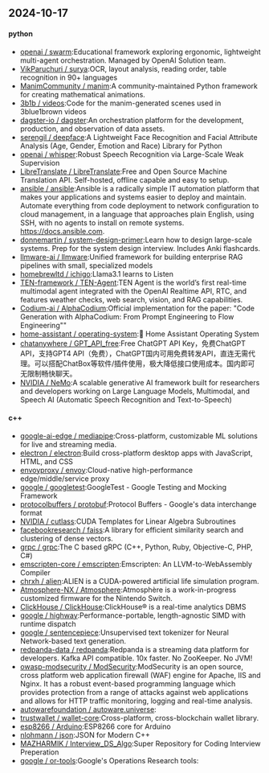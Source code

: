 ## 2024-10-17

#### python
* [openai / swarm](https://github.com/openai/swarm):Educational framework exploring ergonomic, lightweight multi-agent orchestration. Managed by OpenAI Solution team.
* [VikParuchuri / surya](https://github.com/VikParuchuri/surya):OCR, layout analysis, reading order, table recognition in 90+ languages
* [ManimCommunity / manim](https://github.com/ManimCommunity/manim):A community-maintained Python framework for creating mathematical animations.
* [3b1b / videos](https://github.com/3b1b/videos):Code for the manim-generated scenes used in 3blue1brown videos
* [dagster-io / dagster](https://github.com/dagster-io/dagster):An orchestration platform for the development, production, and observation of data assets.
* [serengil / deepface](https://github.com/serengil/deepface):A Lightweight Face Recognition and Facial Attribute Analysis (Age, Gender, Emotion and Race) Library for Python
* [openai / whisper](https://github.com/openai/whisper):Robust Speech Recognition via Large-Scale Weak Supervision
* [LibreTranslate / LibreTranslate](https://github.com/LibreTranslate/LibreTranslate):Free and Open Source Machine Translation API. Self-hosted, offline capable and easy to setup.
* [ansible / ansible](https://github.com/ansible/ansible):Ansible is a radically simple IT automation platform that makes your applications and systems easier to deploy and maintain. Automate everything from code deployment to network configuration to cloud management, in a language that approaches plain English, using SSH, with no agents to install on remote systems. https://docs.ansible.com.
* [donnemartin / system-design-primer](https://github.com/donnemartin/system-design-primer):Learn how to design large-scale systems. Prep for the system design interview. Includes Anki flashcards.
* [llmware-ai / llmware](https://github.com/llmware-ai/llmware):Unified framework for building enterprise RAG pipelines with small, specialized models
* [homebrewltd / ichigo](https://github.com/homebrewltd/ichigo):Llama3.1 learns to Listen
* [TEN-framework / TEN-Agent](https://github.com/TEN-framework/TEN-Agent):TEN Agent is the world’s first real-time multimodal agent integrated with the OpenAI Realtime API, RTC, and features weather checks, web search, vision, and RAG capabilities.
* [Codium-ai / AlphaCodium](https://github.com/Codium-ai/AlphaCodium):Official implementation for the paper: "Code Generation with AlphaCodium: From Prompt Engineering to Flow Engineering""
* [home-assistant / operating-system](https://github.com/home-assistant/operating-system):🔰 Home Assistant Operating System
* [chatanywhere / GPT_API_free](https://github.com/chatanywhere/GPT_API_free):Free ChatGPT API Key，免费ChatGPT API，支持GPT4 API（免费），ChatGPT国内可用免费转发API，直连无需代理。可以搭配ChatBox等软件/插件使用，极大降低接口使用成本。国内即可无限制畅快聊天。
* [NVIDIA / NeMo](https://github.com/NVIDIA/NeMo):A scalable generative AI framework built for researchers and developers working on Large Language Models, Multimodal, and Speech AI (Automatic Speech Recognition and Text-to-Speech)

#### c++
* [google-ai-edge / mediapipe](https://github.com/google-ai-edge/mediapipe):Cross-platform, customizable ML solutions for live and streaming media.
* [electron / electron](https://github.com/electron/electron):Build cross-platform desktop apps with JavaScript, HTML, and CSS
* [envoyproxy / envoy](https://github.com/envoyproxy/envoy):Cloud-native high-performance edge/middle/service proxy
* [google / googletest](https://github.com/google/googletest):GoogleTest - Google Testing and Mocking Framework
* [protocolbuffers / protobuf](https://github.com/protocolbuffers/protobuf):Protocol Buffers - Google's data interchange format
* [NVIDIA / cutlass](https://github.com/NVIDIA/cutlass):CUDA Templates for Linear Algebra Subroutines
* [facebookresearch / faiss](https://github.com/facebookresearch/faiss):A library for efficient similarity search and clustering of dense vectors.
* [grpc / grpc](https://github.com/grpc/grpc):The C based gRPC (C++, Python, Ruby, Objective-C, PHP, C#)
* [emscripten-core / emscripten](https://github.com/emscripten-core/emscripten):Emscripten: An LLVM-to-WebAssembly Compiler
* [chrxh / alien](https://github.com/chrxh/alien):ALIEN is a CUDA-powered artificial life simulation program.
* [Atmosphere-NX / Atmosphere](https://github.com/Atmosphere-NX/Atmosphere):Atmosphère is a work-in-progress customized firmware for the Nintendo Switch.
* [ClickHouse / ClickHouse](https://github.com/ClickHouse/ClickHouse):ClickHouse® is a real-time analytics DBMS
* [google / highway](https://github.com/google/highway):Performance-portable, length-agnostic SIMD with runtime dispatch
* [google / sentencepiece](https://github.com/google/sentencepiece):Unsupervised text tokenizer for Neural Network-based text generation.
* [redpanda-data / redpanda](https://github.com/redpanda-data/redpanda):Redpanda is a streaming data platform for developers. Kafka API compatible. 10x faster. No ZooKeeper. No JVM!
* [owasp-modsecurity / ModSecurity](https://github.com/owasp-modsecurity/ModSecurity):ModSecurity is an open source, cross platform web application firewall (WAF) engine for Apache, IIS and Nginx. It has a robust event-based programming language which provides protection from a range of attacks against web applications and allows for HTTP traffic monitoring, logging and real-time analysis.
* [autowarefoundation / autoware.universe](https://github.com/autowarefoundation/autoware.universe):
* [trustwallet / wallet-core](https://github.com/trustwallet/wallet-core):Cross-platform, cross-blockchain wallet library.
* [esp8266 / Arduino](https://github.com/esp8266/Arduino):ESP8266 core for Arduino
* [nlohmann / json](https://github.com/nlohmann/json):JSON for Modern C++
* [MAZHARMIK / Interview_DS_Algo](https://github.com/MAZHARMIK/Interview_DS_Algo):Super Repository for Coding Interview Preperation
* [google / or-tools](https://github.com/google/or-tools):Google's Operations Research tools:
